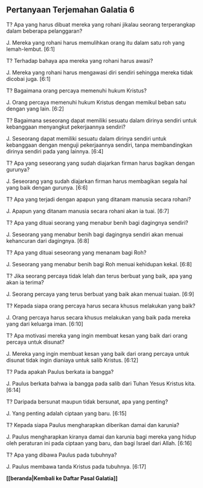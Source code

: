 ## Pertanyaan Terjemahan Galatia 6 ##

T? Apa yang harus dibuat mereka yang rohani jikalau seorang terperangkap dalam beberapa pelanggaran?

J. Mereka yang rohani harus memulihkan orang itu dalam satu roh yang lemah-lembut. [6:1]

T? Terhadap bahaya apa mereka yang rohani harus awasi?

J. Mereka yang rohani harus mengawasi diri sendiri sehingga mereka tidak dicobai juga. [6:1]

T? Bagaimana orang percaya memenuhi hukum Kristus?

J. Orang percaya memenuhi hukum Kristus dengan memikul beban satu dengan yang lain. [6:2]

T? Bagaimana seseorang dapat memiliki sesuatu dalam dirinya sendiri untuk kebanggaan menyangkut pekerjaannya sendiri?

J. Seseorang dapat memiliki sesuatu dalam dirinya sendiri untuk kebanggaan dengan menguji pekerjaannya sendiri, tanpa membandingkan dirinya sendiri pada yang lainnya. [6:4]

T? Apa yang seseorang yang sudah diajarkan firman harus bagikan dengan gurunya?

J. Seseorang yang sudah diajarkan firman harus membagikan segala hal yang baik dengan gurunya. [6:6]

T? Apa yang terjadi dengan apapun yang ditanam manusia secara rohani?

J. Apapun yang ditanam manusia secara rohani akan ia tuai. [6:7]

T? Apa yang dituai seorang yang menabur benih bagi dagingnya sendiri?

J. Seseorang yang menabur benih bagi dagingnya sendiri akan menuai kehancuran dari dagingnya. [6:8]

T? Apa yang dituai seseorang yang menanam bagi Roh?

J. Seseorang yang menabur benih bagi Roh menuai kehidupan kekal. [6:8]

T? Jika seorang percaya tidak lelah dan terus berbuat yang baik, apa yang akan ia terima?

J. Seorang percaya yang terus berbuat yang baik akan menuai tuaian. [6:9]

T? Kepada siapa orang percaya harus secara khusus melakukan yang baik?

J. Orang percaya harus secara khusus melakukan yang baik pada mereka yang dari keluarga iman. [6:10]

T? Apa motivasi mereka yang ingin membuat kesan yang baik dari orang percaya untuk disunat?

J. Mereka yang ingin membuat kesan yang baik dari orang percaya untuk disunat tidak ingin dianiaya untuk salib Kristus. [6:12]

T? Pada apakah Paulus berkata ia bangga?

J. Paulus berkata bahwa ia bangga pada salib dari Tuhan Yesus Kristus kita. [6:14]

T? Daripada bersunat maupun tidak bersunat, apa yang penting?

J. Yang penting adalah ciptaan yang baru. [6:15]

T? Kepada siapa Paulus mengharapkan diberikan damai dan karunia?

J. Paulus mengharapkan kiranya damai dan karunia bagi mereka yang hidup oleh peraturan ini pada ciptaan yang baru, dan bagi Israel dari Allah. [6:16]

T? Apa yang dibawa Paulus pada tubuhnya?

J. Paulus membawa tanda Kristus pada tubuhnya. [6:17]

__[[beranda|Kembali ke Daftar Pasal Galatia]]__

